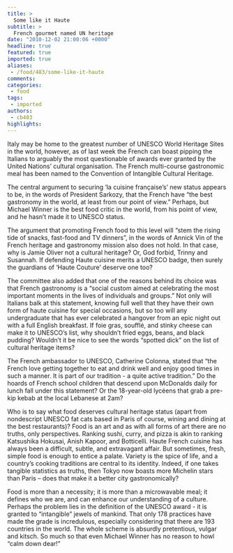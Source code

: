```yaml
---
title: >
  Some like it Haute
subtitle: >
  French gourmet named UN heritage
date: "2010-12-02 21:00:06 +0000"
headline: true
featured: true
imported: true
aliases:
 - /food/483/some-like-it-haute
comments:
categories:
 - food
tags:
 - imported
authors:
 - cb403
highlights:
---
```


Italy may be home to the greatest number of UNESCO World Heritage Sites in the world, however, as of last week the French can boast pipping the Italians to arguably the most questionable of awards ever granted by the United Nations’ cultural organisation. The French multi-course gastronomic meal has been named to the Convention of Intangible Cultural Heritage.

The central argument to securing ‘la cuisine française’s’ new status appears to be, in the words of President Sarkozy, that the French have “the best gastronomy in the world, at least from our point of view.” Perhaps, but Michael Winner is the best food critic in the world, from his point of view, and he hasn’t made it to UNESCO status.

The argument that promoting French food to this level will “stem the rising tide of snacks, fast-food and TV dinners”, in the words of Annick Vin of the French heritage and gastronomy mission also does not hold. In that case, why is Jamie Oliver not a cultural heritage? Or, God forbid, Trinny and Susannah. If defending Haute cuisine merits a UNESCO badge, then surely the guardians of ‘Haute Couture’ deserve one too?

The committee also added that one of the reasons behind its choice was that French gastronomy is a “social custom aimed at celebrating the most important moments in the lives of individuals and groups.” Not only will Italians balk at this statement, knowing full well that they have their own form of haute cuisine for special occasions, but so too will any undergraduate that has ever celebrated a hangover from an epic night out with a full English breakfast. If foie gras, soufflé, and stinky cheese can make it to UNESCO’s list, why shouldn’t fried eggs, beans, and black pudding? Wouldn’t it be nice to see the words “spotted dick” on the list of cultural heritage items?

The French ambassador to UNESCO, Catherine Colonna, stated that “the French love getting together to eat and drink well and enjoy good times in such a manner. It is part of our tradition - a quite active tradition.” Do the hoards of French school children that descend upon McDonalds daily for lunch fall under this statement? Or the 18-year-old lycéens that grab a pre-kip kebab at the local Lebanese at 2am?

Who is to say what food deserves cultural heritage status (apart from nondescript UNESCO fat cats based in Paris of course, wining and dining at the best restaurants)? Food is an art and as with all forms of art there are no truths, only perspectives. Ranking sushi, curry, and pizza is akin to ranking Katsushika Hokusai, Anish Kapoor, and Botticelli. Haute French cuisine has always been a difficult, subtle, and extravagant affair. But sometimes, fresh, simple food is enough to entice a palate. Variety is the spice of life, and a country’s cooking traditions are central to its identity. Indeed, if one takes tangible statistics as truths, then Tokyo now boasts more Michelin stars than Paris – does that make it a better city gastronomically?

Food is more than a necessity; it is more than a microwavable meal; it defines who we are, and can enhance our understanding of a culture. Perhaps the problem lies in the definition of the UNESCO award - it is granted to “intangible” jewels of mankind. That only 178 practices have made the grade is incredulous, especially considering that there are 193 countries in the world. The whole scheme is absurdly pretentious, vulgar and kitsch. So much so that even Michael Winner has no reason to howl “calm down dear!”
